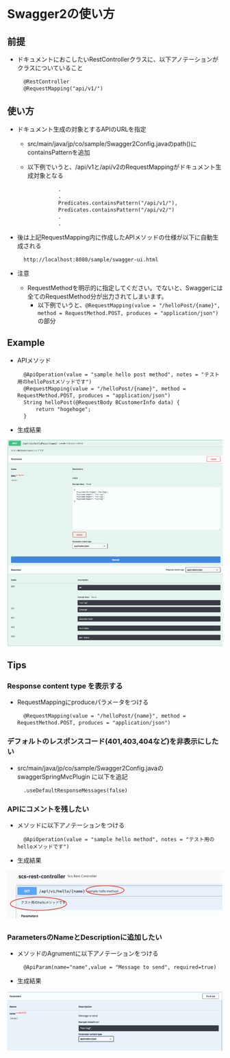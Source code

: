 # Swagger2の使い方

## 前提
* ドキュメントにおこしたいRestControllerクラスに、以下アノテーションがクラスについていること

        @RestController
        @RequestMapping("api/v1/")

## 使い方
* ドキュメント生成の対象とするAPIのURLを指定
    * src/main/java/jp/co/sample/Swagger2Config.javaのpath()にcontainsPatternを追加
    * 以下例でいうと、/api/v1と/api/v2のRequestMappingがドキュメント生成対象となる

                    .
                    .
                    Predicates.containsPattern("/api/v1/"),
                    Predicates.containsPattern("/api/v2/")
                    .
                    .

* 後は上記RequestMapping内に作成したAPIメソッドの仕様が以下に自動生成される

        http://localhost:8080/sample/swagger-ui.html

* 注意
    * RequestMethodを明示的に指定してください。でないと、Swaggerには全てのRequestMethod分が出力されてしまいます。
        * 以下例でいうと、`@RequestMapping(value = "/helloPost/{name}", method = RequestMethod.POST, produces = "application/json")`の部分

## Example
* APIメソッド

        @ApiOperation(value = "sample hello post method", notes = "テスト用のhelloPostメソッドです")
        @RequestMapping(value = "/helloPost/{name}", method = RequestMethod.POST, produces = "application/json")
        String helloPost(@RequestBody BCustomerInfo data) {
            return "hogehoge";
        }

* 生成結果

![image-20191019143724929](assets/image-20191019143724929.png)


## Tips

### Response content type を表示する
* RequestMappingにproduceパラメータをつける

        @RequestMapping(value = "/helloPost/{name}", method = RequestMethod.POST, produces = "application/json")


### デフォルトのレスポンスコード(401,403,404など)を非表示にしたい
* src/main/java/jp/co/sample/Swagger2Config.javaの swaggerSpringMvcPlugin に以下を追記

        .useDefaultResponseMessages(false)

### APIにコメントを残したい
* メソッドに以下アノテーションをつける

        @ApiOperation(value = "sample hello method", notes = "テスト用のhelloメソッドです")

* 生成結果

![image-20191019143752250](assets/image-20191019143752250.png)


### ParametersのNameとDescriptionに追加したい
* メソッドのAgrumentに以下アノテーションをつける

        @ApiParam(name="name",value = "Message to send", required=true)

* 生成結果

![image-20191019143825636](assets/image-20191019143825636.png)
